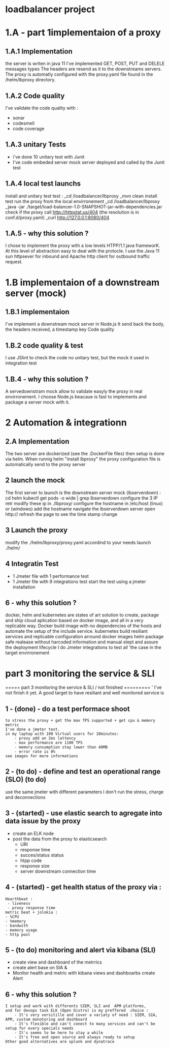 # loadbalancer project



1.A - part 1implementaion of a proxy
===========

1.A.1 Implementation
-----
the server is writen in java 11
I've implemented GET, POST, PUT and DELELE messages types
The headers are resend as it to the downstreams servers.
The proxy is automatly configured with the proxy.yaml file found in the /helm/lbproxy directory.

1.A.2 Code quality
------------
I've validate the code quality with :
- sonar
- codesmell
- code coverage 


1.A.3 unitary Tests 
-------------
- i've done 10 unitary test with Junit 
- I've code embeded server mock server deployed and called by the Junit test


1.A.4 local test launchs
-----------
install and unitary test test :
_cd /loadbalancer/lbproxy
_mvn clean install test
run the proxy from the local envirronement
_cd /loadbalancer/lbproxy
_java -jar ./target/load-balancer-1.0-SNAPSHOT-jar-with-dependencies.jar
check if the proxy call http://httpstat.us/404  (the resolution is in conf.d/proxy.yaml) 
_curl http://127.0.0.1:8080/404


1.A.5 - why this solution ?
---------
I chose to implement the proxy with a low levels HTPP/1.1 java frameworK.
At this level of abstraction easy to deal with the protocle.
I use the Java 11 sun httpsever for inbound and Apache http client for outbound traffic request.

1.B implementaion of a downstream server (mock)
======
1.B.1 implementaion
-----

I've implement a downstream mock server in Node.js
It send back the body, the headers received, a timestamp key
Code quality

1.B.2 code quality & test
------
I use JSlint to check the code
no unitary test, but the mock it used in integration test


1.B.4 - why this solution ?
-------
A servedownstram mock allow to validate easyly the proxy in real envirronement.
I choose Node.js beacaue is fast to implements and package a server mock with it. 

2 Automation & integrationn
===========

2.A Implementation
---------
The two server are dockerized (see the .DockerFile files) then setup is done via helm.
When runnig helm "install lbproxy" the proxy configuration file is automatically send to the proxy server 

2 launch the mock
------------
The first server to launch is the downstream server mock (lbserverdown) :
	cd helm
	kubectl get pods -o wide | grep lbserverdown
configure the 3 IP
	retr
	modify these ip in ./lbproxy/
configure the hostname
	in /etc/host (linux) or (windows) add the hostname
navigate the lbserverdown server
	open http://
	refresh the page to see the time stamp change

3 Launch the proxy
-----------
modify the ./helm/lbproxy/proxy.yaml accordind to your needs
launch ./helm/


4 Integratin Test
-----------
- 1 Jmeter file with 1 performance test
- 1 Jmeter file with 9 integrations test 
start the test using a jmeter installation

6 - why this solution ?
---------
docker, helm and kubernetes are states of art solution to create, package and ship cloud aplication based on docker image, and all in a very replicable way.
Docker build image with no dependencies of the hosts and automate the setup of the include service.
	kubernetes build resiliant services and replicable configuration arround docker images
	helm package safe realease without harcoded information and manual stept and assure the deployment lifecycle
	I do Jmeter integrations to test all 'the case in the target envirronement
	
	

part 3  monitoring the service & SLI
=========

	
===== part 3  monitoring the service & SLI / not finished =========
	'
I've not finish it yet. 
A good target to have resiliant and well monitored service is

1 - (done) - do a test performace shoot  
--------
	to stress the proxy + get the max TPS supported + get cpu & memory metric 
	I've done a jmeter test.
	in my laptop with 100 Virtual users for 10minutes:
		- proxy add an 2ms lattency   
		- max performance are 1100 TPS 
		- memory cunsumption stay lower than 40MB
		- error rate is 0%
	see images for more informations

2 - (to do) - define and test an operational range (SLO) (to do)
----------
use the same jmeter with different parameters
I don't run the stress, charge and deconnections

3 - (started) - use elastic search to agregate into data issue by the proxy
--------------
 - create an ELK node
 - post the data from the proxy to elasticsearch 
 	- URI
 	- response time
 	- succes/status status
 	- htpp code  
 	- response size
 	- server downstream connection time

4 - (started) - get health status of the proxy via : 
---------
	Hearthbeat :
	 - liveness
	 - proxy response time
	metric beat + jolokia : 
	- %CPU
	- %memory
	- bandwith
	- memory usage 
	- http pool

5 - (to do) monitoring and alert via kibana (SLI)
-----------
 - create view and dashboard of the metrrics
 - create alert base on SIA & 
 - Monitor health and metric with kibana views and dashboarbs
create Alert 

6 - why this solution ?
-----
	I setup and work with differents SIEM, SLI and  APM platforms, 
	and for devops task ELK (Open Distro) is my preffered  choice :
		- It's very versitille and cover a variaty of need : SIEM, SIA, APM, custom monotoring and dashboard
		- It's flexible and can't conect to many services and can't be setup for every specials needs
		- It's seems to be here to stay a while 
		- It's free and open source and always ready to setup
	Other good alternatives are splunk and dynatrace

